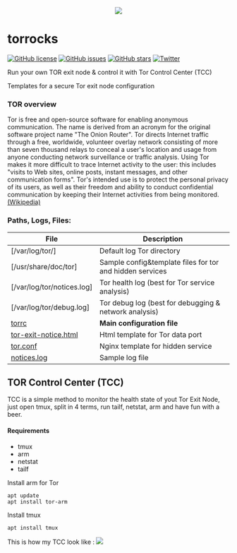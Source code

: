 
<p align="center"><a href="https://www.torproject.org/" target="_blank"><img src="https://2019.www.torproject.org/images/tor-logo.png" /></a></p>

# torrocks 
[![GitHub license](https://img.shields.io/github/license/okno/torrocks.svg)](https://github.com/okno/torrocks/blob/master/LICENSE) [![GitHub issues](https://img.shields.io/github/issues/okno/torrocks.svg)](https://github.com/okno/torrocks/issues) [![GitHub stars](https://img.shields.io/github/stars/okno/torrocks.svg)](https://github.com/okno/torrocks/stargazers) [![Twitter](https://img.shields.io/twitter/url/https/github.com/okno/torrocks.svg?style=social)](https://twitter.com/intent/tweet?text=Wow:&url=https%3A%2F%2Fgithub.com%2Fokno%2Ftorrocks)

Run your own TOR exit node & control it with Tor Control Center (TCC)

Templates for a secure Tor exit node configuration

### TOR overview
Tor is free and open-source software for enabling anonymous communication. The name is derived from an acronym for the original software project name "The Onion Router". Tor directs Internet traffic through a free, worldwide, volunteer overlay network consisting of more than seven thousand relays to conceal a user's location and usage from anyone conducting network surveillance or traffic analysis. Using Tor makes it more difficult to trace Internet activity to the user: this includes "visits to Web sites, online posts, instant messages, and other communication forms". Tor's intended use is to protect the personal privacy of its users, as well as their freedom and ability to conduct confidential communication by keeping their Internet activities from being monitored. [(Wikipedia)](https://en.wikipedia.org/wiki/Tor_(anonymity_network))

### Paths, Logs, Files: 

File  | Description
------------- | -------------
[/var/log/tor/] | Default log Tor directory
[/usr/share/doc/tor] | Sample config&template files for tor and hidden services
[/var/log/tor/notices.log] | Tor health log (best for Tor service analysis)
[/var/log/tor/debug.log] | Tor debug log (best for debugging & network analysis)
[torrc](https://github.com/okno/torrocks/blob/master/torrc)  | **Main configuration file**
[tor-exit-notice.html](https://github.com/okno/torrocks/blob/master/tor-exit-notice.html) | Html template for Tor data port
[tor.conf](https://github.com/okno/torrocks/blob/master/tor.conf) | Nginx template for hidden service
[notices.log](https://github.com/okno/torrocks/blob/master/notices.log) | Sample log file

## TOR Control Center (TCC)

TCC is a simple method to monitor the health state of yout Tor Exit Node, just open tmux, split in 4 terms, run tailf, netstat, arm and have fun with a beer.

#### Requirements 

* tmux 
* arm 
* netstat 
* tailf 

Install arm for Tor

    apt update
    apt install tor-arm
    
Install tmux 

    apt install tmux 

This is how my TCC look like : 
![](https://raw.githubusercontent.com/okno/torrocks/master/torrocks.png)
